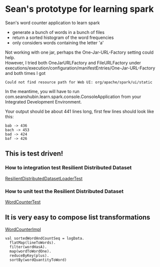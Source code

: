 # Sean's prototype for learning spark

Sean's word counter application to learn spark

- generate a bunch of words in a bunch of files
- return a sorted histogram of the word frequencies
- only considers words containing the letter 'a'

Not working with one jar, perhaps the One-Jar-URL-Factory setting could help.  
However, I tried both OneJarURLFactory and FileURLFactory under executions/execution/configuration/manifestEntries/One-Jar-URL-Factory and both times I got

    Could not find resource path for Web UI: org/apache/spark/ui/static

In the meantime, you will have to run com.seanshubin.learn.spark.console.ConsoleApplication from your Integrated Development Environment.

Your output should be about 441 lines long, first few lines should look like this:

    bab -> 436
    bach -> 453
    bad -> 424
    baf -> 426

## This is test driven! 

### How to integration test Resilient Distributed Dataset
[ResilientDistributedDatasetLoaderTest](blob/master/core/src/test/scala/com/seanshubin/learn/spark/core/ResilientDistributedDatasetLoaderTest.scala)

### How to unit test the Resilient Distributed Dataset
[WordCounterTest](blob/master/core/src/test/scala/com/seanshubin/learn/spark/core/WordCounterTest.scala)

## It is very easy to compose list transformations

[WordCounterImpl](blob/master/core/src/main/scala/com/seanshubin/learn/spark/core/WordCounterImpl.scala)

    val sortedWordAndCountSeq = logData.
      flatMap(lineToWords).
      filter(wordHasA).
      map(wordToWordOne).
      reduceByKey(plus).
      sortBy(wordQuantityToWord)
